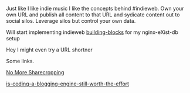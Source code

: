 Just like I like indie music I like the concepts behind #indieweb.
 Own your own URL and publish all content to that URL and sydicate content out to
 social silos. Leverage silos but control your own data.

 Will start implementing indieweb
 [building-blocks](http://indiewebcamp.com/building-blocks) for my
 nginx-eXist-db setup




 Hey I might even try a URL shortner

 Some links.

 [No More Sharecropping](https://medium.com/indieweb-thoughts/9d0e36524dbf) <br/>

 [is-coding-a-blogging-engine-still-worth-the-effort](http://t37.net/is-coding-a-blogging-engine-still-worth-the-effort-in-2013-and-other-thoughts-about-content-publishing-tools.html)
